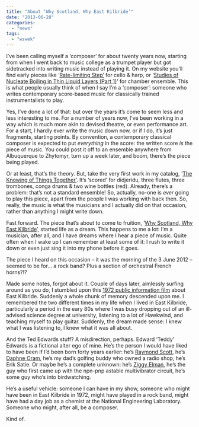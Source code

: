 ```yaml
---
title: "About ‘Why Scotland, Why East Kilbride’"
date: "2013-06-28"
categories: 
  - "news"
tags: 
  - "wswek"
---
```


I’ve been calling myself a ‘composer’ for about twenty years now, starting from when I went back to music college as a trumpet player but got sidetracked into writing music instead of playing it. On my website you’ll find early pieces like ‘[Rate-limiting Step’](http://jsimonvanderwalt.com/works/rate/ "Rate-limiting Step") for cello & harp, or ‘[Studies of Nucleate Boiling in Thin Liquid Layers (Part 1)](http://jsimonvanderwalt.com/works/nucleate/ "Studies of Nucleate Boiling in Thin Liquid Layers")’ for chamber ensemble. This is what people usually think of when I say I’m a ‘composer’: someone who writes contemporary score-based music for classically trained instrumentalists to play.

Yes, I’ve done a lot of that: but over the years it’s come to seem less and less interesting to me. For a number of years now, I’ve been working in a way which is much more akin to devised theatre, or even performance art. For a start, I hardly ever write the music down now, or if I do, it’s just fragments, starting points. By convention, a contemporary classical composer is expected to put _everything_ in the score: the written score _is_ the piece of music. You could post it off to an ensemble anywhere from Albuquerque to Zhytomyr, turn up a week later, and boom, there’s the piece being played.

Or at least, that’s the theory. But, take the very first work in my catalog, ‘[The Knowing of Things Together’](http://jsimonvanderwalt.com/works/knowing/ "The Knowing of Things Together"). It’s ‘scored’ for didjeridu, three flutes, three trombones, conga drums & two wine bottles (red). Already, there’s a problem: that’s not a standard ensemble! So, actually, no-one is _ever_ going to play this piece, apart from the people I was working with back then. So, really, the music is what the musicians and I actually did on that occasion, rather than anything I might write down.

Fast forward. The piece that’s about to come to fruition, ‘[Why Scotland, Why East Kilbride](http://www.cryptic.org.uk/why-scotlandwhy-east-kilbride/)’, started life as a dream. This happens to me a lot: I’m a musician, after all, and I have dreams where I hear a piece of music. Quite often when I wake up I can remember at least some of it: I rush to write it down or even just sing it into my phone before it goes.

The piece I heard on this occasion – it was the morning of the 3 June 2012 – seemed to be for… a rock band? Plus a section of orchestral French horns?!?

Made some notes, forgot about it. Couple of days later, aimlessly surfing around as you do, I stumbled upon this [1972 public information film](http://ssa.nls.uk/film.cfm?fid=0955) about East Kilbride. Suddenly a whole chunk of memory descended upon me. I remembered the two different times in my life when I lived in East Kilbride, particularly a period in the eary 80s where I was busy dropping out of an ill-advised science degree at university, listening to a lot of Hawkwind, and teaching myself to play guitar. Suddenly, the dream made sense: I knew what I was listening to, I knew what it was all about.

And the Ted Edwards stuff? A misdirection, perhaps. Edward ‘Teddy’ Edwards is a fictional alter ego of mine. He’s the person I would have liked to have been if I’d been born forty years earlier: he’s [Raymond Scott](http://en.wikipedia.org/wiki/Raymond_Scott), he’s [Daphne Oram](http://en.wikipedia.org/wiki/Daphne_Oram), he’s my dad’s golfing buddy who owned a radio shop, he’s Erik Satie. Or maybe he’s a complete unknown: he’s [Ziggy Elman](http://en.wikipedia.org/wiki/Ziggy_Elman), he’s the guy who first came up with the npn-pnp astable multivibrator circuit, he’s some guy who’s into birdwatching.

He’s a useful vehicle: someone I can have in my show, someone who might have been in East Kilbride in 1972, might have played in a rock band, might have had a day job as a chemist at the National Engineering Laboratory. Someone who might, after all, be a composer.

Kind of.
